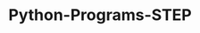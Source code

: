 # Python-Programs-STEP
        
   
                  
                                
                            
                                     
              
     
